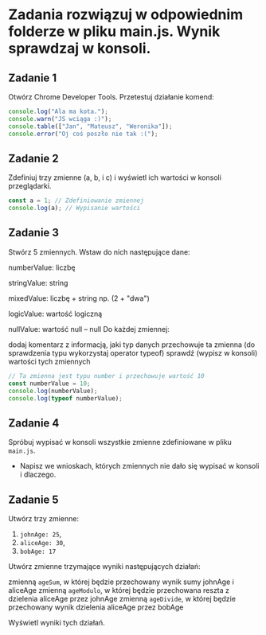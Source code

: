 # Zadania rozwiązuj w odpowiednim folderze w pliku main.js. Wynik sprawdzaj w konsoli.

## Zadanie 1

Otwórz Chrome Developer Tools. 
Przetestuj działanie komend:
```js
console.log("Ala ma kota.");
console.warn("JS wciąga :)");
console.table(["Jan", "Mateusz", "Weronika"]);
console.error("Oj coś poszło nie tak :(");
````
## Zadanie 2 

Zdefiniuj trzy zmienne (a, b, i c) i wyświetl ich wartości w konsoli przeglądarki.
```js
const a = 1; // Zdefiniowanie zmiennej
console.log(a); // Wypisanie wartości
```

## Zadanie 3

Stwórz 5 zmiennych. Wstaw do nich następujące dane:

numberValue: liczbę

stringValue: string

mixedValue: liczbę + string np. (2 + "dwa")

logicValue: wartość logiczną

nullValue: wartość null – null
Do każdej zmiennej:

dodaj komentarz z informacją, jaki typ danych przechowuje ta zmienna (do sprawdzenia typu wykorzystaj operator typeof)
sprawdź (wypisz w konsoli) wartości tych zmiennych

```js
// Ta zmienna jest typu number i przechowuje wartość 10
const numberValue = 10;
console.log(numberValue);
console.log(typeof numberValue);
```

## Zadanie 4

Spróbuj wypisać w konsoli wszystkie zmienne zdefiniowane w pliku `main.js`.

- Napisz we wnioskach, których zmiennych nie dało się wypisać w konsoli i dlaczego.

## Zadanie 5

Utwórz trzy zmienne:

1. `johnAge: 25`,
1. `aliceAge: 30`,
1. `bobAge: 17`

Utwórz zmienne trzymające wyniki następujących działań:

zmienną `ageSum`, w której będzie przechowany wynik sumy johnAge i aliceAge
zmienną `ageModulo`, w której będzie przechowana reszta z dzielenia aliceAge przez johnAge
zmienną `ageDivide`, w której będzie przechowany wynik dzielenia aliceAge przez bobAge

Wyświetl wyniki tych działań.
